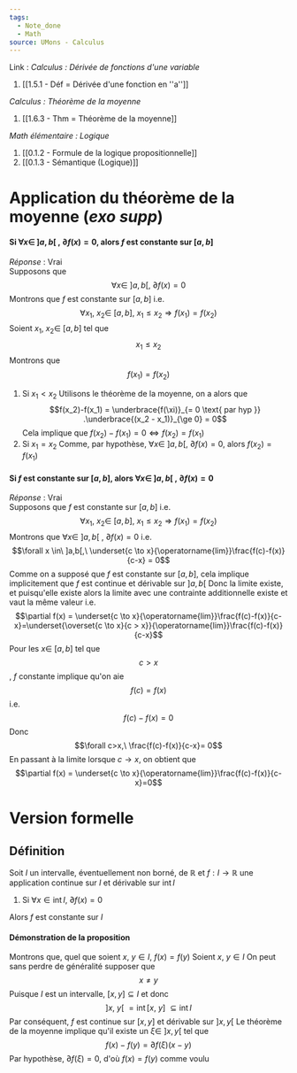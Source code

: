 ```yaml
---
tags:
  - Note_done
  - Math
source: UMons - Calculus
---
```


Link :
_Calculus : Dérivée de fonctions d'une variable_
1. [[1.5.1 - Déf = Dérivée d'une fonction en ''a'']]

_Calculus : Théorème de la moyenne_
1. [[1.6.3 - Thm = Théorème de la moyenne]]

_Math élémentaire : Logique_
1. [[0.1.2 - Formule de la logique propositionnelle]]
2. [[0.1.3 - Sémantique (Logique)]]

# Application du théorème de la moyenne (_exo supp_)
#### Si $\forall x \in\ ]a,b[\ ,\ \partial f(x)=0$, alors $f$ est constante sur $[a,b]$ 
_Réponse_ : Vrai
\
Supposons que $$\forall x \in\ ]a,b[,\ \partial f(x)= 0$$ Montrons que $f$ est constante sur $[a,b]$ i.e. $$\forall x_1,\ x_2 \in\ [a,b],\ x_1 \le x_2 \Rightarrow f(x_1) = f(x_2)$$ 
Soient $x_1,\ x_2 \in\ [a,b]$ tel que $$x_1 \le x_2$$ Montrons que $$f(x_1) = f(x_2)$$ 
1. Si $x_1 < x_2$ 
Utilisons le théorème de la moyenne, on a alors que $$f(x_2)-f(x_1) = \underbrace{f(\xi)}_{= 0 \text{ par hyp }} .\underbrace{(x_2 - x_1)}_{\ge 0} = 0$$
Cela implique que $f(x_2) - f(x_1) = 0 \iff f(x_2) = f(x_1)$
2. Si $x_1 = x_2$ 
Comme, par hypothèse, $\forall x \in\ ]a,b[,\ \partial f(x) = 0$, alors $f(x_2) = f(x_1)$ 

#### Si $f$ est constante sur $[a,b]$, alors $\forall x \in\ ]a,b[\ ,\ \partial f(x)=0$
_Réponse_ : Vrai
\
Supposons que $f$ est constante sur $[a,b]$ i.e. $$\forall x_1,\ x_2 \in\ [a,b],\ x_1 \le x_2 \Rightarrow f(x_1) = f(x_2)$$Montrons que $\forall x \in\ ]a,b[\ ,\ \partial f(x)=0$ i.e. $$\forall x \in\ ]a,b[,\ \underset{c \to x}{\operatorname{lim}}\frac{f(c)-f(x)}{c-x} = 0$$Comme on a supposé que $f$ est constante sur $[a,b]$, cela implique implicitement que $f$ est continue et dérivable sur $]a,b[$ 
Donc la limite existe, et puisqu'elle existe alors la limite avec une contrainte additionnelle existe et vaut la même valeur i.e. $$\partial f(x) = \underset{c \to x}{\operatorname{lim}}\frac{f(c)-f(x)}{c-x}=\underset{\overset{c \to x}{c > x}}{\operatorname{lim}}\frac{f(c)-f(x)}{c-x}$$Pour les $x \in\ [a,b]$ tel que $$c > x$$, $f$ constante implique qu'on aie $$f(c) = f(x)$$ i.e. $$f(c)-f(x) = 0$$ Donc $$\forall c>x,\ \frac{f(c)-f(x)}{c-x}= 0$$En passant à la limite lorsque $c \to x$, on obtient que $$\partial f(x) = \underset{c \to x}{\operatorname{lim}}\frac{f(c)-f(x)}{c-x}=0$$
# Version formelle
## Définition
Soit $I$ un intervalle, éventuellement non borné, de $\mathbb{R}$ et $f : I \to \mathbb{R}$ une application continue sur $I$ et dérivable sur $\operatorname{int} I$ 
1. Si $\forall x \in \operatorname{int} I,\ \partial f(x) = 0$ 

Alors $f$ est constante sur $I$

#### Démonstration de la proposition
Montrons que, quel que soient $x,\ y \in I,\ f(x) = f(y)$ 
Soient $x,\ y \in I$
On peut sans perdre de généralité supposer que $$x \neq y$$ Puisque $I$ est un intervalle, $[x,y] \subseteq I$ et donc $$]x,\ y[\ = \operatorname{int} [x,\ y]\ \subseteq \operatorname{int} I$$Par conséquent, $f$ est continue sur $[x,y]$ et dérivable sur $]x,y[$
Le théorème de la moyenne implique qu'il existe un $\xi \in\ ]x,y[$ tel que $$f(x)-f(y)=\partial f(\xi)(x-y)$$Par hypothèse, $\partial f(\xi) =0$, d'où $f(x) = f(y)$ comme voulu
